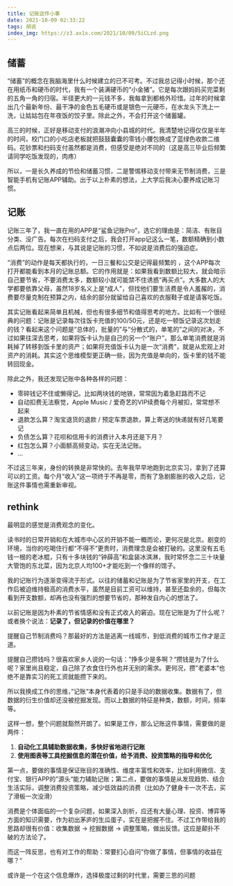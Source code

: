 ```yaml
---
title: 记账这件小事
date: 2021-10-09 02:33:22
tags: 胡说
index_img: https://z3.ax1x.com/2021/10/09/5iCLzd.png
---
```

## 储蓄

“储蓄”的概念在我脑海里什么时候建立的已不可考。不过我总记得小时候，那个还在用纸币和硬币的时代，我有一个装满硬币的“小金猪”。它是每次跟妈妈买完菜剩的五角一角的归宿。半径更大的一元钱不多，我每拿到都格外珍惜。过年的时候拿出几个最新年份、最干净的金色五毛硬币或是银色一元硬币，在水龙头下洗上一洗，让姑姑包在年夜饭的饺子里。除此之外，不会打开这个储蓄罐。

高三的时候，正好是移动支付的浪潮冲向小县城的时代。我清楚地记得仅仅是半年的时间，校门口的小吃店老板就把鼓鼓囊囊的零钱小腰包换成了蓝绿色收款二维码。花钞票和扫码支付虽然都是消费，但感受是绝对不同的（这是高三毕业后频繁请同学吃饭发现的，肉疼）

所以，一是长久养成的节俭和储蓄习惯，二是警惕移动支付带来无节制消费，三是智能手机有记账APP辅助。出于以上朴素的想法，上大学后我决心要养成记账习惯。

## 记账

记账三年了，我一直在用的APP是“鲨鱼记账Pro”，选它的理由是：简洁、有账目分类、没广告。每次在扫码支付之后，我会打开app记这么一笔，数额精确到小数点后两位。现在想来，与其说是记账的习惯，不如说是消费后的强迫症。

“消费”的动作是每天都执行的，一日三餐和公交是记得最频繁的 ，这个APP每次打开都能看到本月的记账总额。它的作用就是：如果我看到数额比较大，就会暗示自己要节省，不要消费太多，数额较小就可能禁不住诱惑“再买点”。大多数人的大学都要依靠父母，虽然18岁名义上是“成人”，但找他们要生活费是令人羞赧的，消费要尽量克制在预算之内，结余的部分就留给自己喜欢的衣服鞋子或是请客吃饭。

其实记账看起来简单且机械，但也有很多细节和值得思考的地方。比如有一个很经典的问题：记账是记录每次往饭卡充值的100/50元，还是吃一顿饭记录这次划走的钱？看起来这个问题是“总体的，批量的”与“分散式的，单笔的”之间的对决，不过如果往深去思考，如果将饭卡认为是自己的另一个“账户”，那么单笔消费就是消耗掉了转移到饭卡里的资产；如果将充值饭卡认为是一次“消费”，就是从宏观上对资产的消耗。其实这个思维模型更正确一些，因为充值是单向的，饭卡里的钱不能转回现金。

除此之外，我还发现记账中各种各样的问题：

- 零碎钱记不住或懒得记。比如两块钱的地铁，常常因为着急赶路而不记
- 自动扣费无法察觉，Apple Music / 爱奇艺的VIP续费每个月被扣，常常想不起来
- 退款怎么算？淘宝退货的退款 / 预定车票退款，算上寄送的快递就有好几笔要记
- 负债怎么算？花呗和信用卡的消费计入本月还是下月？
- 红包怎么算？小面额高频变动，实在无法记账。
- …

不过这三年来，身份的转换是非常快的。去年我早早地跑到北京实习，拿到了还算可以的工资。每个月“收入”这一项终于不再是零，而有了急剧膨胀的收入之后，记账这件事情也需重新审视。

## rethink

最明显的感觉是消费观念的变化。

读书时的日常开销和在大城市中心区的开销不能一概而论，更何况是北京。剧变的环境，当你的吃喝住行都“不得不”更贵时，消费理念是会被打破的。这里没有五毛钱一根的老冰棍，只有十多块钱的“钟薛高”和盒装冰淇淋，我时常怀念二三十块量大管饱的东北菜，因为北京人均100+才能吃到一个像样的馆子。

我的记账行为逐渐变得流于形式。以往的储蓄和记账是为了节省家里的开支，在工作后被迫维持极高的消费水平，虽然是目前工资可以维持，甚至还盈余的，但每次看到开支数额，却再也没有强烈的想要节省的，那种发自内心的想法了。

以前记账是因为朴素的节省情感和没有正式收入的窘迫。现在记账是为了什么呢？或者换个说法：**记录了，但记录的价值在哪里？**

提醒自己节制消费吗？那最好的方法是逃离一线城市，到低消费的城市工作才是正道。

提醒自己攒钱吗？很喜欢家乡人说的一句话：”挣多少是多啊？“攒钱是为了什么呢？家里尚且稳定，自己除了衣食住行外也并无别的需求。更何况，攒”老婆本“也绝不是靠实习的死工资就能攒下来的。

所以我换成工作的思维，”记账“本身代表着的只是手动的数据收集。数据有了，但数据的衍生价值却还没被挖掘发现。而以上数据的特征是种类，数额，时间，频率等。

这样一想，整个问题就豁然开朗了。如果是工作，那么记账这件事情，需要做的是两件：

1. **自动化工具辅助数据收集，多快好省地进行记账**
2. **使用图表等工具挖掘信息的潜在价值，给予消费、投资策略的指导和优化**

第一点，要做的事情是保证账目的准确性、维度丰富性和效率，比如利用微信、支付宝、银行APP的”源头“能力辅助记账；第二点，要做的事情是从发现趋势、结合生活实际，调整消费投资策略，减少低效益的消费（比如办了健身卡一次不去，买了滑板一次没滑）

消费是个体面临的一个复杂问题，如果深入剖析，应还有大量心理、投资、博弈等方面的知识需要，作为初出茅庐的生瓜蛋子，实在是把握不住。不过工作带给我的思路却很有价值：收集数据 -> 挖掘数据 -> 调整策略，做出反馈。这应是颠扑不破的方法论了。

而这一阵反思，也有对工作的帮助：常要扪心自问”你做了事情，但事情的收益在哪？“

或许是一个在这个信息爆炸，选择极度过剩的时代里，需要三思的问题